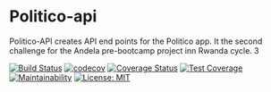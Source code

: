 # Politico-api
Politico-API creates API end points for the Politico app. It the second challenge for the Andela pre-bootcamp project inn Rwanda cycle. 3

[![Build Status](https://travis-ci.com/avpaul/politico-api.svg?branch=develop)](https://travis-ci.com/avpaul/politico-api)
[![codecov](https://codecov.io/gh/avpaul/politico-api/branch/develop/graph/badge.svg)](https://codecov.io/gh/avpaul/politico-api)
[![Coverage Status](https://coveralls.io/repos/github/avpaul/politico-api/badge.svg?branch=develop)](https://coveralls.io/github/avpaul/politico-api?branch=develop)
[![Test Coverage](https://api.codeclimate.com/v1/badges/7f1405edf9b964256eb1/test_coverage)](https://codeclimate.com/github/avpaul/politico-api/test_coverage)
[![Maintainability](https://api.codeclimate.com/v1/badges/7f1405edf9b964256eb1/maintainability)](https://codeclimate.com/github/avpaul/politico-api/maintainability)
[![License: MIT](https://img.shields.io/badge/License-MIT-yellow.svg)](https://opensource.org/licenses/MIT)
